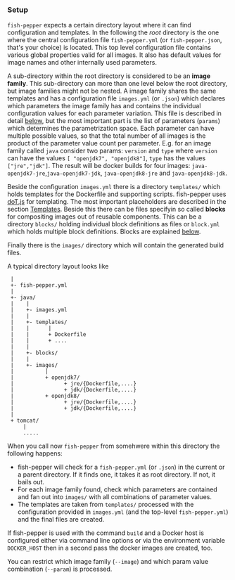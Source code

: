 ### Setup

`fish-pepper` expects a certain directory layout where it can find
configuration and templates. In the following the *root* directory is
the one where the central configuration file `fish-pepper.yml` (or
`fish-pepper.json`, that's your choice) is located. This top level
configuration file contains various global properties valid for all
images. It also has default values for image names and other
internally used parameters.

A sub-directory within the root directory is considered to be an
**image family**. This sub-directory can more than one level below 
the root directory, but image families might not be nested. A image family shares 
the same templates and has a configuration file `images.yml` (or `.json`) which 
declares which parameters the image family has and contains the individual
configuration values for each parameter variation. This file is
described in detail [below](#images.yml), but the most important part
is the list of parameters (`params`) which determines the
parametrization space. Each parameter can have multiple possible
values, so that the total number of all images is the product of the
parameter value count per parameter. E.g. for an image family called
`java` consider two params: `version` and `type` where `version` can
have the values `[ "openjdk7", "openjdk8"]`, `type` has the values
`["jre","jdk"]`. The result will be docker builds for four images:
`java-openjdk7-jre`,`java-openjdk7-jdk`, `java-openjdk8-jre` and
`java-openjdk8-jdk`.

Beside the configuration `images.yml` there is a directory
`templates/` which holds templates for the Dockerfile and supporting
scripts. fish-pepper uses
[doT.js](http://olado.github.io/doT/index.html) for templating. The
most important placeholders are described in the section
[Templates](#templates). Beside this there can be files specifyin so
called **blocks** for compositing images out of reusable
components. This can be a directory `blocks/` holding individual block
definitions as files or `block.yml` which holds multiple block
definitions. Blocks are explained [below](#blocks).

Finally there is the `images/` directory which will contain the
generated build files.

A typical directory layout looks like

     |
     +- fish-pepper.yml
     |
     +- java/
     |    |      
     |    +- images.yml
     |    |
     |    +- templates/
     |    |      |
     |    |      + Dockerfile
     |    |      + ....
     |    |
     |    +- blocks/
     |    |
     |    +- images/
     |          |
     |          + openjdk7/
     |                + jre/{Dockerfile,....}
     |                + jdk/{Dockerfile,....}
     |          + openjdk8/
     |                + jre/{Dockerfile,....}
     |                + jdk/{Dockerfile,....}
     |
     + tomcat/
         |
         .....


When you call now `fish-pepper` from somehwere within this directory
the following happens:

* fish-pepper will check for a `fish-pepper.yml` (or `.json`) in the
  current or a parent directory. If it finds one, it takes it as root
  directory. If not, it bails out.
* For each image family found, check which parameters are contained
  and fan out into `images/` with all combinations of parameter
  values.
* The templates are taken from `templates/` processed with the
  configuration provided in `images.yml` (and the top-level
  `fish-pepper.yml`) and the final files are created.

If fish-pepper is used with the command `build` and a Docker host is
configured either via command line options or via the environment
variable `DOCKER_HOST` then in a second pass the docker images are
created, too.

You can restrict which image family (`--image`) and which param value
combination (`--param`) is processed.